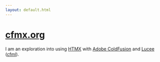 ```yaml
---
layout: default.html
---
```

# [cfmx.org](http://www.cfmx.org/)

I am an exploration into using [HTMX](https://htmx.org/) with [Adobe ColdFusion](https://www.adobe.com/products/coldfusion-family.html) and [Lucee](https://www.lucee.org/) ([cfml](https://en.wikipedia.org/wiki/ColdFusion_Markup_Language)).